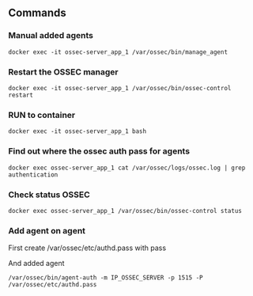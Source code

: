 ## Commands

### Manual added agents

``` 
docker exec -it ossec-server_app_1 /var/ossec/bin/manage_agent
```

### Restart the OSSEC manager

```
docker exec -it ossec-server_app_1 /var/ossec/bin/ossec-control restart
```

### RUN to container

```
docker exec -it ossec-server_app_1 bash
```

### Find out where the ossec auth pass for agents

```
docker exec ossec-server_app_1 cat /var/ossec/logs/ossec.log | grep authentication
```

### Check status OSSEC

```
docker exec ossec-server_app_1 /var/ossec/bin/ossec-control status
```

### Add agent on agent

First create /var/ossec/etc/authd.pass with pass

And added agent

```
/var/ossec/bin/agent-auth -m IP_OSSEC_SERVER -p 1515 -P /var/ossec/etc/authd.pass
```
